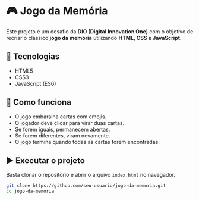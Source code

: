 # 🎮 Jogo da Memória

Este projeto é um desafio da **DIO (Digital Innovation One)** com o objetivo de recriar o clássico **jogo da memória** utilizando **HTML, CSS e JavaScript**.

## 🚀 Tecnologias
- HTML5  
- CSS3  
- JavaScript (ES6)

## 📌 Como funciona
- O jogo embaralha cartas com emojis.  
- O jogador deve clicar para virar duas cartas.  
- Se forem iguais, permanecem abertas.  
- Se forem diferentes, viram novamente.  
- O jogo termina quando todas as cartas forem encontradas.  

## ▶️ Executar o projeto
Basta clonar o repositório e abrir o arquivo `index.html` no navegador.

```bash
git clone https://github.com/seu-usuario/jogo-da-memoria.git
cd jogo-da-memoria
